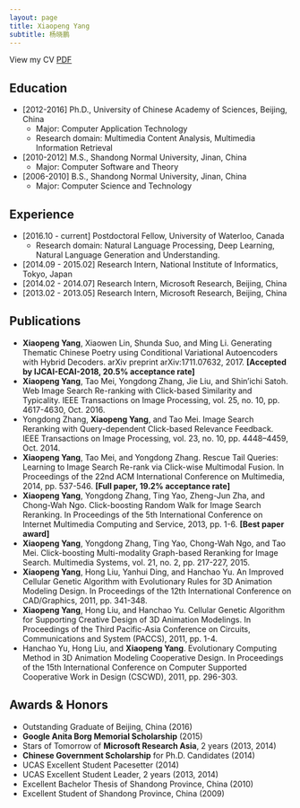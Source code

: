 ```yaml
---
layout: page
title: Xiaopeng Yang 
subtitle: 杨晓鹏
---
```

View my CV [PDF](https://xiaopyyy.github.io/file/CV_XiaopengYang.pdf)

## Education
- \[2012-2016\] Ph.D., University of Chinese Academy of Sciences, Beijing, China
  - Major: Computer Application Technology 
  - Research domain: Multimedia Content Analysis, Multimedia Information Retrieval
- \[2010-2012\] M.S., Shandong Normal University, Jinan, China
  - Major: Computer Software and Theory
- \[2006-2010\] B.S., Shandong Normal University, Jinan, China
  - Major: Computer Science and Technology 
  
## Experience
- \[2016.10 - current\] Postdoctoral Fellow, University of Waterloo, Canada
  - Research domain: Natural Language Processing, Deep Learning, Natural Language Generation and Understanding.
- \[2014.09 - 2015.02\] Research Intern, National Institute of Informatics, Tokyo, Japan
- \[2014.02 - 2014.07\] Research Intern, Microsoft Research, Beijing, China
- \[2013.02 - 2013.05\] Research Intern, Microsoft Research, Beijing, China

## Publications
- **Xiaopeng Yang**, Xiaowen Lin, Shunda Suo, and Ming Li. Generating Thematic Chinese Poetry using Conditional Variational Autoencoders with Hybrid Decoders. arXiv preprint arXiv:1711.07632, 2017. **\[Accepted by IJCAI-ECAI-2018, 20.5% acceptance rate\]**
- **Xiaopeng Yang**, Tao Mei, Yongdong Zhang, Jie Liu, and Shin’ichi Satoh. Web Image Search Re-ranking with Click-based Similarity and Typicality. IEEE Transactions on Image Processing, vol. 25, no. 10, pp. 4617-4630, Oct. 2016. 
- Yongdong Zhang, **Xiaopeng Yang**, and Tao Mei. Image Search Reranking with Query-dependent Click-based Relevance Feedback. IEEE Transactions on Image Processing, vol. 23, no. 10, pp. 4448–4459, Oct. 2014.
- **Xiaopeng Yang**, Tao Mei, and Yongdong Zhang. Rescue Tail Queries: Learning to Image Search Re-rank via Click-wise Multimodal Fusion. In Proceedings of the 22nd ACM International Conference on Multimedia, 2014, pp. 537-546. **\[Full paper, 19.2% acceptance rate\]**
- **Xiaopeng Yang**, Yongdong Zhang, Ting Yao, Zheng-Jun Zha, and Chong-Wah Ngo. Click-boosting Random Walk for Image Search Reranking. In Proceedings of the 5th International Conference on Internet Multimedia Computing and Service, 2013, pp. 1-6. **\[Best paper award\]**
- **Xiaopeng Yang**, Yongdong Zhang, Ting Yao, Chong-Wah Ngo, and Tao Mei. Click-boosting Multi-modality Graph-based Reranking for Image Search. Multimedia Systems, vol. 21, no. 2, pp. 217-227, 2015.
- **Xiaopeng Yang**, Hong Liu, Yanhui Ding, and Hanchao Yu. An Improved Cellular Genetic Algorithm with Evolutionary Rules for 3D Animation Modeling Design. In Proceedings of the 12th International Conference on CAD/Graphics, 2011, pp. 341-348.
- **Xiaopeng Yang**, Hong Liu, and Hanchao Yu. Cellular Genetic Algorithm for Supporting Creative Design of 3D Animation Modelings. In Proceedings of the Third Pacific-Asia Conference on Circuits, Communications and System (PACCS), 2011, pp. 1-4.
- Hanchao Yu, Hong Liu, and **Xiaopeng Yang**. Evolutionary Computing Method in 3D Animation Modeling Cooperative Design. In Proceedings of the 15th International Conference on Computer Supported Cooperative Work in Design (CSCWD), 2011, pp. 296-303.


## Awards & Honors
- Outstanding Graduate of Beijing, China (2016)
- **Google Anita Borg Memorial Scholarship** (2015)
- Stars of Tomorrow of **Microsoft Research Asia**, 2 years (2013, 2014)
- **Chinese Government Scholarship** for Ph.D. Candidates (2014)
- UCAS Excellent Student Pacesetter (2014)
- UCAS Excellent Student Leader, 2 years (2013, 2014)
- Excellent Bachelor Thesis of Shandong Province, China (2010)
- Excellent Student of Shandong Province, China (2009)
